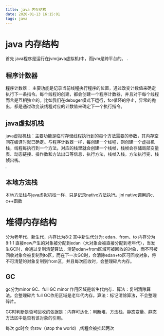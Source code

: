 ```yaml
---
title: java 内存结构
date: 2020-01-13 16:15:01
tags: java
---
```


# java 内存结构

首先 java程序是运行在jvm(java虚拟机)中，而jvm是跨平台的。
<img src='../../../images/java.jpg' style="zoom:20%" />

## 程序计数器

程序计数器： 主要功能是记录当前线程执行程序的位置，通过改变计数值来确定执行下一条指令。每个线程的创建，都会创建一个程序计数器，并且对于每个线程而言是互相独立的。比如我们在debuger模式下运行，for循环的停止，异常的抛出，都是通过改变该线程对应的计数值来确定下一个执行指令。

## java虚拟机栈

java虚拟机栈：主要功能是临时存储线程执行到的每个方法需要的参数，其内存空间在编译时就已确定。与程序计数器一样，每创建一个线程，则创建一个虚拟机栈，线程每执行到一个方法，对应的栈里就会创建一个栈帧，栈帧会存储局部变量表、动态链接、操作数和方法出口等信息，执行方法，栈帧入栈，方法执行完，栈帧出栈。

<img src='../../../images/gc_class.jpg' style="zoom:20%" />

## 本地方法栈

本地方法栈与java虚拟机栈一样，只是记录native方法执行。jni native调用的c、c++函数

# 堆得内存结构
分为老年代、新生代，内存比为8:2
其中新生代分为: edan、from、to 内存分为8:1:1
直接new产生的对象被分配到edan（大对象会被直接分配到老年代），当发生GC时，会通过复制清楚算法，清楚edan+from区域可被回收的对象，而不可被
回收对象会被复制到to区，而在下一次GC时，会清除edan+to区可回收对象，将不可清楚的对象复制到from区，并且每次回收时，会整理碎片内存。

## GC
gc分为minor GC、full GC
minor 作用区域是新生代内存、算法：复制清除算法。会整理碎片
full GC作用区域是老年代内存，算法：标记清除算法，不会整理碎片。

GC时判断是否可回收的依据是：内存可达化：判断堆、方法栈、静态变量、静态方法区中是否有该对象的引用。


每次 gc时会 会stw（stop the world）,线程会被挂起两次



 
